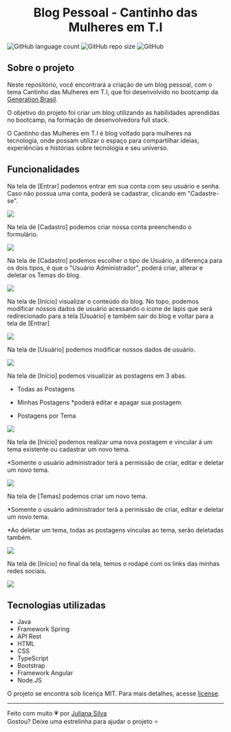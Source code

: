 <h1 align='center'>Blog Pessoal - Cantinho das Mulheres em T.I</h1>

![GitHub language count](https://img.shields.io/github/languages/count/juxxnn/blogpessoal-generationbrasil)
![GitHub repo size](https://img.shields.io/github/repo-size/juxxnn/blogpessoal-generationbrasil)
![GitHub](https://img.shields.io/github/license/juxxnn/blogpessoal-generationbrasil)



## Sobre o projeto
Neste repositório, você encontrará a criação de um blog pessoal, com o tema Cantinho das Mulheres em T.I, que foi desenvolvido no bootcamp da [Generation Brasil](https://www.generationbrasil.org/). 

O objetivo do projeto foi criar um blog utilizando as habilidades aprendidas no bootcamp, na formação de desenvolvedora full stack. 

O Cantinho das Mulheres em T.I é blog voltado para mulheres na tecnologia, onde possam utilizar o espaço para compartilhar ideias, experiências e histórias sobre tecnologia e seu universo.

## Funcionalidades

Na tela de [Entrar] podemos entrar em sua conta com seu usuário e senha. Caso não possua uma conta, poderá se cadastrar, clicando em "Cadastre-se".

<img src="https://imgur.com/KCdLPfF.jpg"> 

Na tela de [Cadastro] podemos criar nossa conta preenchendo o formulário.

<img src="https://imgur.com/GMmXzpK.png"> 

Na tela de [Cadastro] podemos escolher o tipo de Usuário, a diferença para os dois tipos, é que o "Usuário Administrador", poderá criar, alterar e deletar os Temas do blog.

<img src="https://imgur.com/MKtsnaJ.png"> 

Na tela de [Início] visualizar o conteúdo do blog. No topo, podemos modificar nossos dados de usuário acessando o ícone de lápis que será redirecionado para a tela [Úsuário] e também sair do blog e voltar para a tela de [Entrar]

<img src="https://imgur.com/qr4m3wv.png"> 

Na tela de [Usuário] podemos modificar nossos dados de usuário.

<img src="https://imgur.com/ZXpfEg1.png"> 

Na tela de [Início] podemos visualizar as postagens em 3 abas. 

- Todas as Postagens

- Minhas Postagens *poderá editar e apagar sua postagem.

- Postagens por Tema

<img src="https://imgur.com/jlsgEA1.png"> 

Na tela de [Início] podemos realizar uma nova postagem e vincular á um tema existente ou cadastrar um novo tema.

*Somente o usuário administrador terá a permissão de criar, editar e deletar um novo tema.

<img src="https://imgur.com/x7AzTaL.png"> 

Na tela de [Temas] podemos criar um novo tema.

*Somente o usuário administrador terá a permissão de criar, editar e deletar um novo tema.

*Ao deletar um tema, todas as postagens vínculas ao tema, serão deletadas também.

<img src="https://imgur.com/6d3YsUK.png"> 


Na tela de [Início] no final da tela, temos o rodapé com os links das minhas redes sociais.

<img src="https://imgur.com/DRd4pAb.png"> 



## Tecnologias utilizadas

- Java
- Framework Spring
- API Rest
- HTML
- CSS
- TypeScript
- Bootstrap
- Framework Angular
- Node.JS


O projeto se encontra sob licença MIT. Para mais detalhes, acesse <a href="https://github.com/juxxnn/blogpessoal-generationbrasil/blob/main/LICENSE">license</a>.


-------------------
Feito com muito 💗 por <a href="https://github.com/juxxnn">Juliana Silva</a>
<br>
Gostou? Deixe uma estrelinha para ajudar o projeto ⭐



